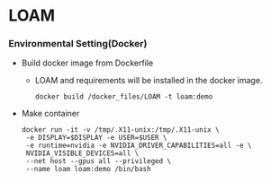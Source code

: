 # LOAM

### Environmental Setting(Docker)

- Build docker image from Dockerfile
  - LOAM and requirements will be installed in the docker image.
    ```
    docker build /docker_files/LOAM -t loam:demo
    ```

- Make container
   ```
   docker run -it -v /tmp/.X11-unix:/tmp/.X11-unix \
    -e DISPLAY=$DISPLAY -e USER=$USER \
    -e runtime=nvidia -e NVIDIA_DRIVER_CAPABILITIES=all -e \
    NVIDIA_VISIBLE_DEVICES=all \
    --net host --gpus all --privileged \
    --name loam loam:demo /bin/bash
    ```

